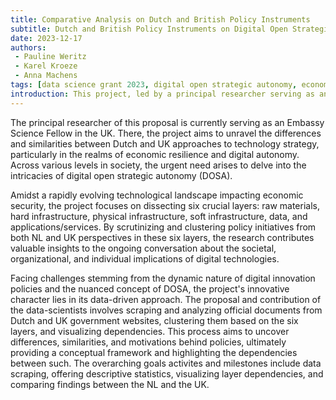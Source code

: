```yaml
---
title: Comparative Analysis on Dutch and British Policy Instruments
subtitle: Dutch and British Policy Instruments on Digital Open Strategic Autonomy and Sustainable Transformation
date: 2023-12-17
authors:
 - Pauline Weritz
 - Karel Kroeze
 - Anna Machens
tags: [data science grant 2023, digital open strategic autonomy, economic resilience, sustainability, policy initiatives, policy instruments, comparative governance, United Kingdom, UK, the Netherlands, European Union, EU]
introduction: This project, led by a principal researcher serving as an Embassy Science Fellow in the UK, addresses the urgent need for digital open strategic autonomy (DOSA) and sustainable transformation policies. Focused on comparing Dutch and UK strategies, the study dissects six critical layers toward economic resilience in the digital economy. Employing a data-driven approach, the research involves gathering and analyzing official documents from Dutch and UK government websites, aiming to reveal differences, similarities, and dependencies behind policies. The key objectives include data scraping, descriptive statistics, visualizing layer dependencies, and comparing findings between the Netherlands and the UK.
---
```


The principal researcher of this proposal is currently serving as an Embassy Science Fellow in the UK. There, the project aims to unravel the differences and similarities between Dutch and UK approaches to technology strategy, particularly in the realms of economic resilience and digital autonomy. Across various levels in society, the urgent need arises to delve into the intricacies of digital open strategic autonomy (DOSA).

Amidst a rapidly evolving technological landscape impacting economic security, the project focuses on dissecting six crucial layers: raw materials, hard infrastructure, physical infrastructure, soft infrastructure, data, and applications/services. By scrutinizing and clustering policy initiatives from both NL and UK perspectives in these six layers, the research contributes valuable insights to the ongoing conversation about the societal, organizational, and individual implications of digital technologies.

Facing challenges stemming from the dynamic nature of digital innovation policies and the nuanced concept of DOSA, the project's innovative character lies in its data-driven approach. The proposal and contribution of the data-scientists involves scraping and analyzing official documents from Dutch and UK government websites, clustering them based on the six layers, and visualizing dependencies. This process aims to uncover differences, similarities, and motivations behind policies, ultimately providing a conceptual framework and highlighting the dependencies between such. The overarching goals activites and milestones include data scraping, offering descriptive statistics, visualizing layer dependencies, and comparing findings between the NL and the UK.
